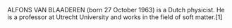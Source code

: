 ALFONS VAN BLAADEREN (born 27 October 1963) is a Dutch physicist. He is a professor at Utrecht University and works in the field of soft matter.[1]

